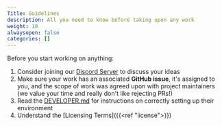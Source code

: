 ```yaml
---
Title: Guidelines
description: All you need to know before taking upon any work
weight: 10
alwaysopen: false
categories: []
---
```


Before you start working on anything:
1. Consider joining our [Discord Server](https://discord.gg/aSpVjWwu) to discuss your ideas
2. Make sure your work has an associated **GitHub issue**, it's assigned to you, and the scope of work was agreed upon with project maintainers (we value your time and really don't like rejecting PRs!)
3. Read the [DEVELOPER.md](https://github.com/kamu-data/kamu-cli/blob/master/DEVELOPER.md) for instructions on correctly setting up their environment
4. Understand the [Licensing Terms]({{<ref "license">}})
